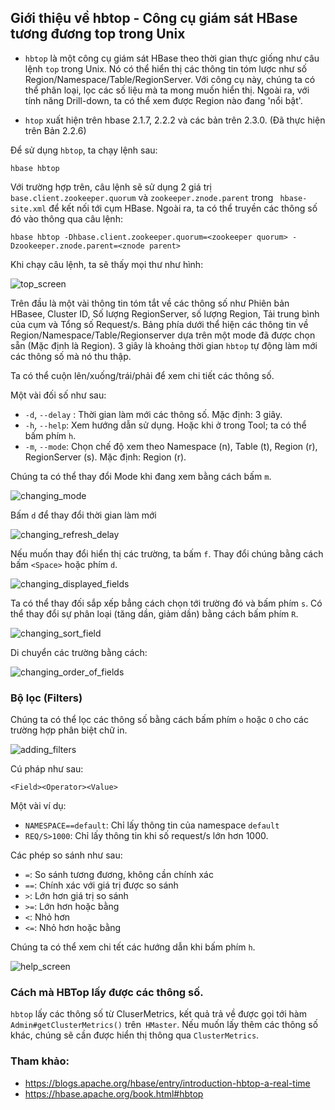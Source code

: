 ## Giới thiệu về hbtop - Công cụ giám sát HBase tương đương top trong Unix

- `hbtop` là một công cụ giám sát HBase theo thời gian thực giống như câu lệnh `top` trong Unix. Nó có thể hiển thị các thông tin tóm lược như số Region/Namespace/Table/RegionServer. Với công cụ này, chúng ta có thể phân loại, lọc các số liệu mà ta mong muốn hiển thị. Ngoài ra, với tính năng Drill-down, ta có thể xem được Region nào đang 'nổi bật'.

- `htop` xuất hiện trên hbase 2.1.7, 2.2.2 và các bản trên 2.3.0. (Đã thực hiện trên Bản 2.2.6)

Để sử dụng `hbtop`, ta chạy lệnh sau:

```
hbase hbtop
```

Với trường hợp trên, câu lệnh sẽ sử dụng 2 giá trị `base.client.zookeeper.quorum` và `zookeeper.znode.parent` trong ` hbase-site.xml` để kết nối tới cụm HBase. Ngoài ra, ta có thể truyền các thông số đó vào thông qua câu lệnh:

```
hbase hbtop -Dhbase.client.zookeeper.quorum=<zookeeper quorum> -Dzookeeper.znode.parent=<znode parent>
```

Khi chạy câu lệnh, ta sẽ thấy mọi thư như hình:

![top_screen](https://hbase.apache.org/hbtop-images/top_screen.gif)

Trên đầu là một vài thông tin tóm tắt về các thông số như Phiên bản HBasee, Cluster ID, Số lượng RegionServer, số lượng Region, Tải trung bình của cụm và Tổng số Request/s. Bảng phía dưới thể hiện các thông tin về Region/Namespace/Table/Regionserver dựa trên một mode đã được chọn sẵn (Mặc định là Region). 3 giây là khoảng thời gian `hbtop` tự động làm mới các thông số mà nó thu thập.

Ta có thể cuộn lên/xuống/trái/phải để xem chi tiết các thông số.

Một vài đối số như sau:

- `-d`, `--delay` <arg>: Thời gian làm mới các thông số. Mặc định: 3 giây.
- `-h`, `--help`: Xem hướng dẫn sử dụng. Hoặc khi ở trong Tool; ta có thể bấm phím `h`.
- `-m`, `--mode`: Chọn chế độ xem theo Namespace (n), Table (t), Region (r), RegionServer (s). Mặc định: Region (r).

Chúng ta có thể thay đổi Mode khi đang xem bằng cách bấm `m`.

![changing_mode](https://hbase.apache.org/hbtop-images/changing_mode.gif)

Bấm `d` để thay đổi thời gian làm mới

![changing_refresh_delay](https://hbase.apache.org/hbtop-images/changing_refresh_delay.gif)

Nếu muốn thay đổi hiển thị các trường, ta bấm `f`. Thay đổi chúng bằng cách bấm `<Space>` hoặc phím `d`.

![changing_displayed_fields](https://hbase.apache.org/hbtop-images/changing_displayed_fields.gif)

Ta có thể thay đối sắp xếp bẳng cách chọn tới trường đó và bấm phím `s`.  Có thể thay đổi sự phân loại (tăng dần, giảm dần) bằng cách bấm phím `R`.

![changing_sort_field](https://hbase.apache.org/hbtop-images/changing_sort_field.gif)

Di chuyển các trường bằng cách:

![changing_order_of_fields](https://hbase.apache.org/hbtop-images/changing_order_of_fields.gif)

### Bộ lọc (Filters)

Chúng ta có thể lọc các thông số bằng cách bấm phím `o` hoặc `O` cho các trường hợp phân biệt chữ in.

![adding_filters](https://hbase.apache.org/hbtop-images/adding_filters.gif)

Cú pháp như sau:

```
<Field><Operator><Value>
```

Một vài ví dụ:

- `NAMESPACE==default`: Chỉ lấy thông tin của namespace `default`
- `REQ/S>1000`: Chỉ lấy thông tin khi số request/s lớn hơn 1000.

Các phép so sánh như sau:

- `=`: So sánh tương đương, không cần chính xác
- `==`: Chính xác với giá trị được so sánh
- `>`: Lớn hơn giá trị so sánh
- `>=`: Lớn hơn hoặc bằng
- `<`: Nhỏ hơn
- `<=`: Nhỏ hơn hoặc bằng

Chúng ta có thể xem chi tết các hướng dẫn khi bấm phím `h`.

![help_screen](https://hbase.apache.org/hbtop-images/help_screen.gif)

### Cách mà HBTop lấy được các thông số.

`hbtop` lấy các thông số từ CluserMetrics, kết quả trả về được gọi tới hàm `Admin#getClusterMetrics()`  trên` HMaster`. Nếu muốn lấy thêm các thông số khác, chúng sẽ cần được hiển thị thông qua `ClusterMetrics`.

### Tham khảo:
- https://blogs.apache.org/hbase/entry/introduction-hbtop-a-real-time
- https://hbase.apache.org/book.html#hbtop
